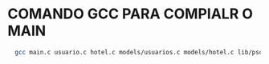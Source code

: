 # COMANDO GCC PARA COMPIALR O MAIN

```bash
  gcc main.c usuario.c hotel.c models/usuarios.c models/hotel.c lib/psql.c utils/conversoes.c -o main -L "/usr/lib/x86_64-linux-gnu" -lpq
```
